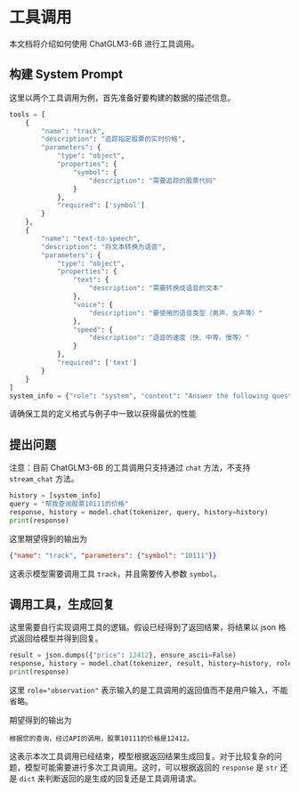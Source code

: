 # 工具调用
本文档将介绍如何使用 ChatGLM3-6B 进行工具调用。

## 构建 System Prompt
这里以两个工具调用为例，首先准备好要构建的数据的描述信息。

```python
tools = [
    {
        "name": "track",
        "description": "追踪指定股票的实时价格",
        "parameters": {
            "type": "object",
            "properties": {
                "symbol": {
                    "description": "需要追踪的股票代码"
                }
            },
            "required": ['symbol']
        }
    },
    {
        "name": "text-to-speech",
        "description": "将文本转换为语音",
        "parameters": {
            "type": "object",
            "properties": {
                "text": {
                    "description": "需要转换成语音的文本"
                },
                "voice": {
                    "description": "要使用的语音类型（男声、女声等）"
                },
                "speed": {
                    "description": "语音的速度（快、中等、慢等）"
                }
            },
            "required": ['text']
        }
    }
]
system_info = {"role": "system", "content": "Answer the following questions as best as you can. You have access to the following tools:", "tools": tools}
```
请确保工具的定义格式与例子中一致以获得最优的性能

## 提出问题
注意：目前 ChatGLM3-6B 的工具调用只支持通过 `chat` 方法，不支持  `stream_chat` 方法。
```python
history = [system_info]
query = "帮我查询股票10111的价格"
response, history = model.chat(tokenizer, query, history=history)
print(response)
```
这里期望得到的输出为
```json
{"name": "track", "parameters": {"symbol": "10111"}}
```
这表示模型需要调用工具 `track`，并且需要传入参数 `symbol`。

## 调用工具，生成回复
这里需要自行实现调用工具的逻辑。假设已经得到了返回结果，将结果以 json 格式返回给模型并得到回复。
```python
result = json.dumps({"price": 12412}, ensure_ascii=False)
response, history = model.chat(tokenizer, result, history=history, role="observation")
print(response)
```
这里 `role="observation"` 表示输入的是工具调用的返回值而不是用户输入，不能省略。

期望得到的输出为
```
根据您的查询，经过API的调用，股票10111的价格是12412。
```

这表示本次工具调用已经结束，模型根据返回结果生成回复。对于比较复杂的问题，模型可能需要进行多次工具调用。这时，可以根据返回的 `response` 是 `str` 还是 `dict` 来判断返回的是生成的回复还是工具调用请求。